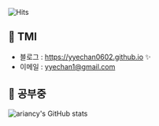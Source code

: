 <!--방문자 수, 깃허브 팔로워 수-->
![Hits](https://hits.seeyoufarm.com/api/count/incr/badge.svg?url=https%3A%2F%2Fgithub.com%2Fyyechan0602&count_bg=%23FFC500&title_bg=%23555555&icon=diaspora.svg&icon_color=%23FFDD00&title=visitors&edge_flat=false)


## 🐤 TMI

<!--
<a href="https://yyechan0602.github.io/">
    <img src = "https://img.shields.io/badge/MY%20BLOG-yellow?&style=flat&logo=github&logoColor=black" style="height : auto; margin-right : 2px;"/>
</a>
<a href="https://www.youtube.com/channel/UCh2PUxXthHJtfnh03z4pV-Q">
    <img src ="https://img.shields.io/badge/YouTube%20-%23FF0000.svg?&style=flat&logo=YouTube&logoColor=white" style="height : auto;"/>
</a>
-->

- 블로그 : <https://yyechan0602.github.io> ✨
- 이메일 : <yyechan1@gmail.com>

## 🐤 공부중

![ariancy's GitHub stats](https://github-readme-stats.vercel.app/api?username=yyechan0602&show_icons=true&theme=radical)
